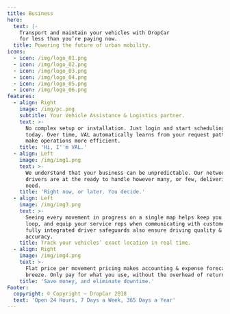 ```yaml
---
title: Business
hero:
  text: |-
    Transport and maintain your vehicles with DropCar 
    for less than you’re paying now.
  title: Powering the future of urban mobility.
icons:
  - icon: /img/logo_01.png
  - icon: /img/logo_02.png
  - icon: /img/logo_03.png
  - icon: /img/logo_04.png
  - icon: /img/logo_05.png
  - icon: /img/logo_06.png
features:
  - align: Right
    image: /img/pc.png
    subtitle: Your Vehicle Assistance & Logistics partner.
    text: >-
      No complex setup or installation. Just login and start scheduling requests
      today. Over time, VAL automatically learns from your request patterns to
      make operations more efficient.
    title: 'Hi, I''m VAL.'
  - align: Left
    image: /img/img1.png
    text: >-
      We understand that your business can be unpredictable. Our network of
      drivers are at the ready to handle however many, or few, deliveries you
      need.
    title: 'Right now, or later. You decide.'
  - align: Left
    image: /img/img3.png
    text: >-
      Seeing every movement in progress on a single map helps keep you in the
      loop, and equip your service reps when communicating with customers. Our
      fully integrated driver safeguards also ensure driving quality & route
      accuracy.
    title: Track your vehicles’ exact location in real time.
  - align: Right
    image: /img/img4.png
    text: >-
      Flat price per movement pricing makes accounting & expense forecasting a
      breeze. Only pay for what you use, without the overhead of return trips.
    title: 'Save money, and eliminate downtime.'
Footer:
  copyright: © Copyright – DropCar 2018
  text: 'Open 24 Hours, 7 Days a Week, 365 Days a Year'
---
```


